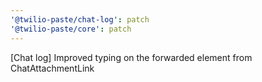 ```yaml
---
'@twilio-paste/chat-log': patch
'@twilio-paste/core': patch
---
```


[Chat log] Improved typing on the forwarded element from ChatAttachmentLink
